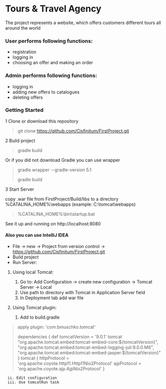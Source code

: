 
Tours & Travel Agency
=====================

The project represents a website, which offers customers different tours all around the world

### User performs following functions:

   * registration
   * logging in
   * choosing an offer and making an order
    

### Admin performs following functions:
   * logging in
   * adding new offers to catalogues
   * deleting offers


### Getting Started
 
1 Clone or download this repository

> git clone https://github.com/Cisfinitum/FirstProject.git
>
2 Build project
  > gradle build
  >
Or if you did not download Gradle you can use wrapper
> gradle wrapper --gradle-version 5.1 
>
> gradle build
>
3 Start Server
 
copy .war file from FirstProject/Build/libs to a directory %CATALINA_HOME%\webapps (example: C:\tomcat\webapps)
>%CATALINA_HOME%\bin\startup.bat
>
See it up and running on http://localhost:8080


#### Also you can use IntelliJ IDEA

* File -> new -> Project from version control -> https://github.com/Cisfinitum/FirstProject.git
* Build project
* Run Server:

1. Using local Tomcat: 
    1. Go to: Add Configuration -> create new configuration -> Tomcat Server -> Local 
    2. Use path to directory with Tomcat in Application Server field
    3. In Deployment tab add war file  
2. Using  Tomcat plugin:
    
     1. Add to build.gradle
>
 >apply plugin: 'com.bmuschko.tomcat'
>
>dependencies {
    def tomcatVersion = '9.0.1'
    tomcat "org.apache.tomcat.embed:tomcat-embed-core:${tomcatVersion}",
           "org.apache.tomcat.embed:tomcat-embed-logging-juli:9.0.0.M6",
           "org.apache.tomcat.embed:tomcat-embed-jasper:${tomcatVersion}"
}
tomcat {
    httpProtocol = 'org.apache.coyote.http11.Http11Nio2Protocol'
    ajpProtocol  = 'org.apache.coyote.ajp.AjpNio2Protocol'
}
>
     ii. Edit configuration 
     iii. Use tomcatRun task
